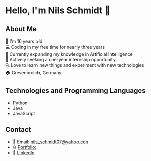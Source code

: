 # Hello, I'm Nils Schmidt 👋

## About Me
👦 I'm 16 years old  
💻 Coding in my free time for nearly three years  
🤖 Currently expanding my knowledge in Artificial Intelligence  
🌱 Actively seeking a one-year internship opportunity  
🔍 Love to learn new things and experiment with new technologies  
🏠 Grevenbroich, Germany  

## Technologies and Programming Languages
- Python
- Java
- JavaScript

## Contact
- 📧 Email: nils_schmidt07@yahoo.con
- 🌐 [Portfolio:](https://duk7292.github.io/dev_portfolio/#/)
- 🔗 [LinkedIn](https://www.linkedin.com/in/nils-schmidt-87ba52297/)

<!--- ![GitHub Stats](https://github-readme-stats.vercel.app/api?username=yourGithubUsername) ---> 
